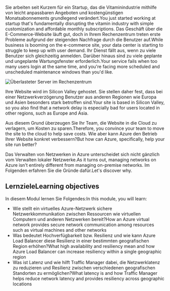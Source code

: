 <span data-ttu-id="d640d-101">Sie arbeiten seit Kurzem für ein Startup, das die Vitaminindustrie mithilfe von leicht anpassbaren Angeboten und kostengünstigen Monatsabonnements grundlegend verändert.</span><span class="sxs-lookup"><span data-stu-id="d640d-101">You just started working at startup that's fundamentally disrupting the vitamin industry with simple customization and affordable monthly subscriptions.</span></span> <span data-ttu-id="d640d-102">Das Geschäft über die E-Commerce-Website läuft gut, doch in Ihrem Rechenzentrum treten erste Probleme aufgrund der steigenden Nachfrage durch die Benutzer auf.</span><span class="sxs-lookup"><span data-stu-id="d640d-102">While business is booming on the e-commerce site, your data center is starting to struggle to keep up with user demand.</span></span> <span data-ttu-id="d640d-103">Ihr Dienst fällt aus, wenn zu viele Benutzer sich gleichzeitig anmelden. Darüber hinaus sind zu viele geplante und ungeplante Wartungsfenster erforderlich.</span><span class="sxs-lookup"><span data-stu-id="d640d-103">Your service fails when too many users login at the same time, and you're facing more scheduled and unscheduled maintenance windows than you'd like.</span></span>

![Überlasteter Server im Rechenzentrum](../media/1-heading.png)

<span data-ttu-id="d640d-105">Ihre Website wird im Silicon Valley gehostet. Sie stellen daher fest, dass bei einer Netzwerkverzögerung Benutzer aus anderen Regionen wie Europa und Asien besonders stark betroffen sind.</span><span class="sxs-lookup"><span data-stu-id="d640d-105">Your site is based in Silicon Valley, so you also find that a network delay is especially bad for users located in other regions, such as Europe and Asia.</span></span> 

<span data-ttu-id="d640d-106">Aus diesem Grund überzeugen Sie Ihr Team, die Website in die Cloud zu verlagern, um Kosten zu sparen.</span><span class="sxs-lookup"><span data-stu-id="d640d-106">Therefore, you convince your team to move the site to the cloud to help save costs.</span></span> <span data-ttu-id="d640d-107">Wie aber kann Azure den Betrieb Ihrer Website konkret verbessern?</span><span class="sxs-lookup"><span data-stu-id="d640d-107">But how can Azure, specifically, help your site run better?</span></span>

<span data-ttu-id="d640d-108">Das Verwalten von Netzwerken in Azure unterscheidet sich nicht gänzlich vom Verwalten lokaler Netzwerke.</span><span class="sxs-lookup"><span data-stu-id="d640d-108">As it turns out, managing networks on Azure isn't entirely different from managing on-premise networks.</span></span> <span data-ttu-id="d640d-109">Im Folgenden erfahren Sie die Gründe dafür.</span><span class="sxs-lookup"><span data-stu-id="d640d-109">Let's discover why.</span></span>

## <a name="learning-objectives"></a><span data-ttu-id="d640d-110">Lernziele</span><span class="sxs-lookup"><span data-stu-id="d640d-110">Learning objectives</span></span>

<span data-ttu-id="d640d-111">In diesem Modul lernen Sie Folgendes:</span><span class="sxs-lookup"><span data-stu-id="d640d-111">In this module, you will learn:</span></span>

- <span data-ttu-id="d640d-112">Wie stellt ein virtuelles Azure-Netzwerk sichere Netzwerkkommunikation zwischen Ressourcen wie virtuellen Computern und anderen Netzwerken bereit?</span><span class="sxs-lookup"><span data-stu-id="d640d-112">How an Azure virtual network provides secure network communication among resources such as virtual machines and other networks</span></span>
- <span data-ttu-id="d640d-113">Was bedeutet Hochverfügbarkeit bzw. Resilienz und wie kann Azure Load Balancer diese Resilienz in einer bestimmten geografischen Region erhöhen?</span><span class="sxs-lookup"><span data-stu-id="d640d-113">What high availability and resiliency mean and how Azure Load Balancer can increase resiliency within a single geographic region</span></span>
- <span data-ttu-id="d640d-114">Was ist Latenz und wie hilft Traffic Manager dabei, die Netzwerklatenz zu reduzieren und Resilienz zwischen verschiedenen geografischen Standorten zu ermöglichen?</span><span class="sxs-lookup"><span data-stu-id="d640d-114">What latency is and how Traffic Manager helps reduce network latency and provides resiliency across geographic locations</span></span>
